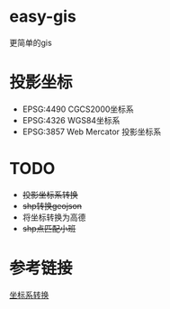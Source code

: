 # easy-gis
更简单的gis

# 投影坐标
- EPSG:4490 CGCS2000坐标系
- EPSG:4326 WGS84坐标系
- EPSG:3857 Web Mercator 投影坐标系

# TODO
- ~~投影坐标系转换~~
- ~~shp转换geojson~~ 
- 将坐标转换为高德
- ~~shp点匹配小班~~

# 参考链接
[坐标系转换](https://github.com/zhuang-hao-ming/gis_coordinate_tool)
